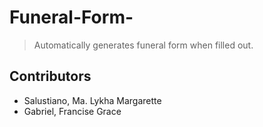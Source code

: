 # Funeral-Form-
> Automatically generates funeral form when filled out.

## Contributors 
- Salustiano, Ma. Lykha Margarette
- Gabriel, Francise Grace
